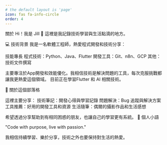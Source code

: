 ```yaml
---
# the default layout is 'page'
icon: fas fa-info-circle
order: 4
---
```

關於
Hi！我是 Jill 👋
這裡是我記錄技術學習與生活點滴的地方。

💻 技術背景
我是一名軟體工程師，熱愛程式開發和技術分享：

技能專長
程式技術：Python、Java、Flutter
開發工具：Git、n8n、GCP
其他：技術文件撰寫

主要專注於App開發和效能優化。我相信技術是解決問題的工具，每次克服挑戰都讓我更熱愛這個領域。
目前正在學習Flutter 和 AI 相關技術。

📝 關於這個部落格

這裡主要分享：
技術筆記：開發心得與學習記錄
問題解決：Bug 追蹤與解決方案
工具推薦：好用的開發工具和資源
生活隨筆：偶爾的攝影作品和生活感想

希望透過分享幫助到有相同困惑的朋友，也讓自己的學習更有系統。
🌱 個人小語

"Code with purpose, live with passion."

我相信持續學習、樂於分享，技術之外也要保持對生活的熱愛。
